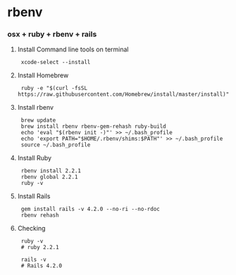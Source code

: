 # rbenv

### osx + ruby + rbenv + rails	

1. Install Command line tools on terminal

		xcode-select --install

2. Install Homebrew

		ruby -e "$(curl -fsSL https://raw.githubusercontent.com/Homebrew/install/master/install)"

3. Install rbenv

		brew update
		brew install rbenv rbenv-gem-rehash ruby-build
		echo 'eval "$(rbenv init -)"' >> ~/.bash_profile
		echo 'export PATH="$HOME/.rbenv/shims:$PATH"' >> ~/.bash_profile
		source ~/.bash_profile

4. Install Ruby

		rbenv install 2.2.1
		rbenv global 2.2.1
		ruby -v

5. Install Rails

		gem install rails -v 4.2.0 --no-ri --no-rdoc
		rbenv rehash

6. Checking

		ruby -v
		# ruby 2.2.1

		rails -v
		# Rails 4.2.0
